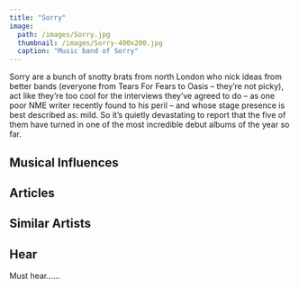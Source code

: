 ```yaml
---
title: "Sorry"
image: 
  path: /images/Sorry.jpg
  thumbnail: /images/Sorry-400x200.jpg
  caption: "Music band of Sorry"
---
```


Sorry are a bunch of snotty brats from north London who nick ideas from better bands (everyone from Tears For Fears to Oasis – they’re not picky), act like they’re too cool for the interviews they’ve agreed to do – as one poor NME writer recently found to his peril – and whose stage presence is best described as: mild. So it’s quietly devastating to report that the five of them have turned in one of the most incredible debut albums of the year so far.

## Musical Influences

## Articles

## Similar Artists

## Hear

Must hear......